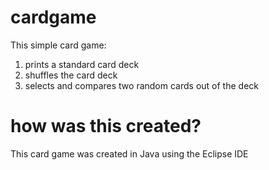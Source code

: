 # cardgame
This simple card game:
1. prints a standard card deck
2. shuffles the card deck
3. selects and compares two random cards out of the deck

# how was this created?
This card game was created in Java using the Eclipse IDE
